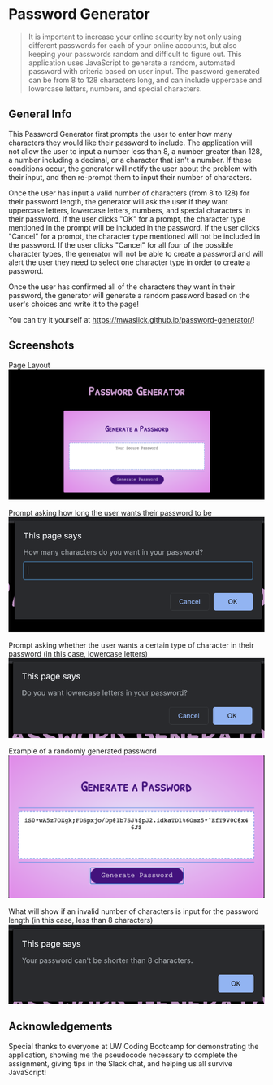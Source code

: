 # Password Generator 
> It is important to increase your online security by not only using different passwords for each of your online accounts, but also keeping your passwords random and difficult to figure out. This application uses JavaScript to generate a random, automated password with criteria based on user input. The password generated can be from 8 to 128 characters long, and can include uppercase and lowercase letters, numbers, and special characters.

## General Info

This Password Generator first prompts the user to enter how many characters they would like their password to include. The application will not allow the user to input a number less than 8, a number greater than 128, a number including a decimal, or a character that isn't a number. If these conditions occur, the generator will notify the user about the problem with their input, and then re-prompt them to input their number of characters.

Once the user has input a valid number of characters (from 8 to 128) for their password length, the generator will ask the user if they want uppercase letters, lowercase letters, numbers, and special characters in their password. If the user clicks "OK" for a prompt, the character type mentioned in the prompt will be included in the password. If the user clicks "Cancel" for a prompt, the character type mentioned will not be included in the password. If the user clicks "Cancel" for all four of the possible character types, the generator will not be able to create a password and will alert the user they need to select one character type in order to create a password.

Once the user has confirmed all of the characters they want in their password, the generator will generate a random password based on the user's choices and write it to the page! 

You can try it yourself at https://mwaslick.github.io/password-generator/!

## Screenshots

Page Layout
![The layout of the Password Generator webpage. The title is 'Generate a Password', there is a box underneath it that says 'Your Secure Password', and there is a button the user can click to generate their password.](./screenshots/page.png)

Prompt asking how long the user wants their password to be
![Prompt asking 'How many characters do you want in your password?' with a place underneath it where the user can type a number](./screenshots/lengthprompt.png)

Prompt asking whether the user wants a certain type of character in their password (in this case, lowercase letters)
![Prompt asking whether the user wants lowercase letters in their password, the user can answer with OK or Cancel](./screenshots/characterprompt.png)

Example of a randomly generated password
![Example of a password made up of random characters that is displayed on the website](./screenshots/generatedpassword.png)

What will show if an invalid number of characters is input for the password length (in this case, less than 8 characters)
![An alert that says 'Your password can't be shorter than 8 characters'](./screenshots/incorrect.png)

## Acknowledgements

Special thanks to everyone at UW Coding Bootcamp for demonstrating the application, showing me the pseudocode necessary to complete the assignment, giving tips in the Slack chat, and helping us all survive JavaScript!
